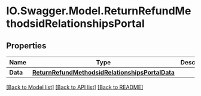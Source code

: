 # IO.Swagger.Model.ReturnRefundMethodsidRelationshipsPortal
## Properties

Name | Type | Description | Notes
------------ | ------------- | ------------- | -------------
**Data** | [**ReturnRefundMethodsidRelationshipsPortalData**](ReturnRefundMethodsidRelationshipsPortalData.md) |  | [optional] 

[[Back to Model list]](../README.md#documentation-for-models) [[Back to API list]](../README.md#documentation-for-api-endpoints) [[Back to README]](../README.md)

